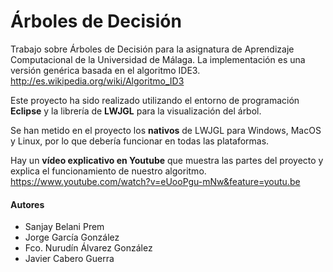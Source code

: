 # Árboles de Decisión
Trabajo sobre Árboles de Decisión para la asignatura de Aprendizaje Computacional de la Universidad de Málaga. 
La implementación es una versión genérica basada en el algoritmo IDE3. http://es.wikipedia.org/wiki/Algoritmo_ID3

Este proyecto ha sido realizado utilizando el entorno de programación **Eclipse** y la librería de **LWJGL** para la visualización del árbol. 

Se han metido en el proyecto los **nativos** de LWJGL para Windows, MacOS y Linux, por lo que debería funcionar en todas las plataformas.

Hay un **vídeo explicativo en Youtube** que muestra las partes del proyecto y explica el funcionamiento de nuestro algoritmo. https://www.youtube.com/watch?v=eUooPgu-mNw&feature=youtu.be

#### Autores 

- Sanjay Belani Prem
- Jorge García González
- Fco. Nurudín Álvarez González
- Javier Cabero Guerra
